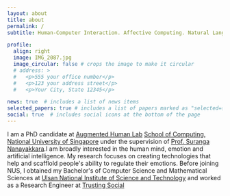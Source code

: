 ```yaml
---
layout: about
title: about
permalink: /
subtitle: Human-Computer Interaction. Affective Computing. Natural Language Processing

profile:
  align: right
  image: IMG_2087.jpg
  image_circular: false # crops the image to make it circular
  # address: >
  #   <p>555 your office number</p>
  #   <p>123 your address street</p>
  #   <p>Your City, State 12345</p>

news: true  # includes a list of news items
selected_papers: true # includes a list of papers marked as "selected={true}"
social: true  # includes social icons at the bottom of the page
---
```


<!-- Write your biography here. Tell the world about yourself. Link to your favorite [subreddit](http://reddit.com). You can put a picture in, too. The code is already in, just name your picture `prof_pic.jpg` and put it in the `img/` folder.

Put your address / P.O. box / other info right below your picture. You can also disable any these elements by editing `profile` property of the YAML header of your `_pages/about.md`. Edit `_bibliography/papers.bib` and Jekyll will render your [publications page](/al-folio/publications/) automatically.

Link to your social media connections, too. This theme is set up to use [Font Awesome icons](http://fortawesome.github.io/Font-Awesome/) and [Academicons](https://jpswalsh.github.io/academicons/), like the ones below. Add your Facebook, Twitter, LinkedIn, Google Scholar, or just disable all of them. -->

 I am a PhD candidate at <a target="_blank" href="https:ahlab.org" >Augmented Human Lab</a> <a target="_blank" href="https://nus.edu.sg">School of Computing, National University of Singapore</a> under the supervision of <a href="suranga.info">Prof. Suranga Nanayakkara</a>.I am broadly interested in the human mind, emotion and artificial intelligence. My research focuses on creating technologies that help and scafflold people's ability to regulate their emotions. Before joining NUS, I obtained my Bachelor's of Computer Science and Mathematical Sciences at <a target="_blank" href="unist.ac.kr">Ulsan National Institute of Science and Technology</a> and worked as a Research Engineer at <a target="_blank" href="trustingsocial.com">Trusting Social</a>
